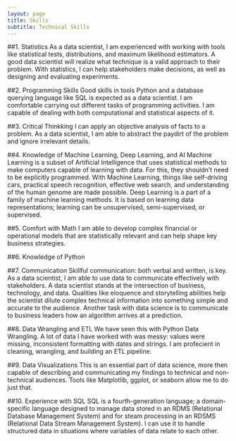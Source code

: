 ```yaml
---
layout: page
title: Skills
subtitle: Technical Skills
---
```


##1. Statistics
As a data scientist, I am experienced with working with tools like statistical tests, distributions, and maximum likelihood 
estimators. A good data scientist will realize what technique is a valid approach to their problem. With statistics, I can 
help stakeholders make decisions, as well as designing and evaluating experiments.

##2. Programming Skills
Good skills in tools Python and a database querying language like SQL is expected as a data scientist. 
I am comfortable carrying out different tasks of programming activities. I am capable of dealing with both 
computational and statistical aspects of it.

##3. Critical Thinkking
I can apply an objective analysis of facts to a problem. As a data scientist, I am able to abstract the paydirt of the 
problem and ignore irrelevant details.

##4. Knowledge of Machine Learning, Deep Learning, and AI
Machine Learning is a subset of Artificial Intelligence that uses statistical methods to make computers capable of learning 
with data. For this, they shouldn’t need to be explicitly programmed. With Machine Learning, things like self-driving cars, 
practical speech recognition, effective web search, and understanding of the human genome are made possible. Deep Learning 
is a part of a family of machine learning methods. It is based on learning data representations; learning can be unsupervised,
semi-supervised, or supervised.

##5. Comfort with Math
I am able to develop complex financial or operational models that are statistically relevant and can help shape key business 
strategies.

##6. Knowledge of Python

##7. Communication
Skillful communication: both verbal and written, is key. As a data scientist, I am able to use data to communicate 
effectively with stakeholders. A data scientist stands at the intersection of business, technology, and data. Qualities like 
eloquence and storytelling abilities help the scientist dilute complex technical information into something simple and 
accurate to the audience. Another task with data science is to communicate to business leaders how an algorithm arrives at a 
prediction.

##8. Data Wrangling and ETL
We have seen this with Python Data Wrangling. A lot of data I have worked with was messy: values were missing, inconsistent 
formatting with dates and strings. I am profecient in cleaning, wrangling, and building an ETL pipeline.

##9. Data Visualizations
This is an essential part of data science, more then capable of describing and communicating my findings to 
technical and non-technical audiences. Tools like Matplotlib, ggplot, or seaborn allow me to do just that. 

##10. Experience with SQL
SQL is a fourth-generation language; a domain-specific language designed to manage data stored in an RDMS 
(Relational Database Management System) and for steam processing in an RDSMS (Relational Data Stream Management System). 
I can use it to handle structured data in situations where variables of data relate to each other.










